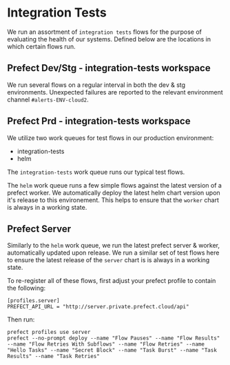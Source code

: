 # Integration Tests

We run an assortment of `integration tests` flows for the purpose of evaluating the health of our systems. Defined below are the locations in which certain flows run.

## Prefect Dev/Stg - integration-tests workspace

We run several flows on a regular interval in both the dev & stg environments. Unexpected failures are reported to the relevant environment channel `#alerts-ENV-cloud2`.

## Prefect Prd - integration-tests workspace

We utilize two work queues for test flows in our production environment:
  - integration-tests
  - helm

The `integration-tests` work queue runs our typical test flows.

The `helm` work queue runs a few simple flows against the latest version of a prefect worker. We automatically deploy the latest helm chart version upon it's release to this environement. This helps to ensure that the `worker` chart is always in a working state.

## Prefect Server

Similarly to the `helm` work queue, we run the latest prefect server & worker, automatically updated upon release. We run a similar set of test flows here to ensure the latest release of the `server` chart is is always in a working state.


To re-register all of these flows, first adjust your prefect profile to contain the following:
```
[profiles.server]
PREFECT_API_URL = "http://server.private.prefect.cloud/api"
```

Then run:
```shell
prefect profiles use server
prefect --no-prompt deploy --name "Flow Pauses" --name "Flow Results" --name "Flow Retries With Subflows" --name "Flow Retries" --name "Hello Tasks" --name "Secret Block" --name "Task Burst" --name "Task Results" --name "Task Retries"
```
